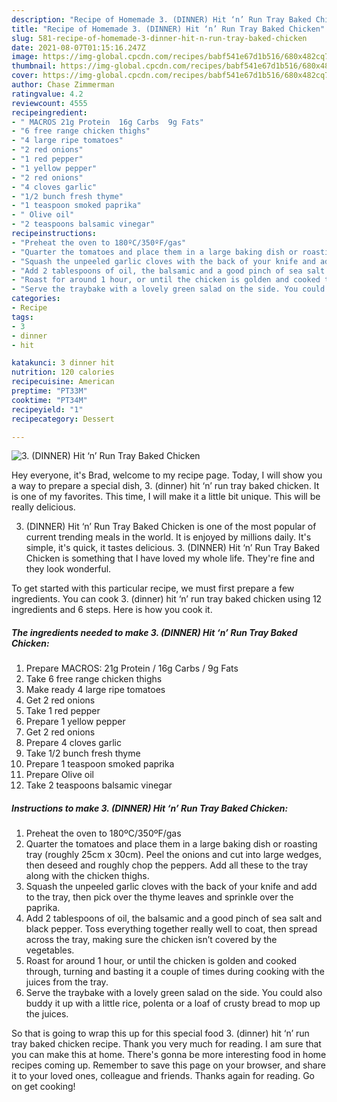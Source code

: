 ```yaml
---
description: "Recipe of Homemade 3. (DINNER) Hit ‘n’ Run Tray Baked Chicken"
title: "Recipe of Homemade 3. (DINNER) Hit ‘n’ Run Tray Baked Chicken"
slug: 581-recipe-of-homemade-3-dinner-hit-n-run-tray-baked-chicken
date: 2021-08-07T01:15:16.247Z
image: https://img-global.cpcdn.com/recipes/babf541e67d1b516/680x482cq70/3-dinner-hit-n-run-tray-baked-chicken-recipe-main-photo.jpg
thumbnail: https://img-global.cpcdn.com/recipes/babf541e67d1b516/680x482cq70/3-dinner-hit-n-run-tray-baked-chicken-recipe-main-photo.jpg
cover: https://img-global.cpcdn.com/recipes/babf541e67d1b516/680x482cq70/3-dinner-hit-n-run-tray-baked-chicken-recipe-main-photo.jpg
author: Chase Zimmerman
ratingvalue: 4.2
reviewcount: 4555
recipeingredient:
- " MACROS 21g Protein  16g Carbs  9g Fats"
- "6 free range chicken thighs"
- "4 large ripe tomatoes"
- "2 red onions"
- "1 red pepper"
- "1 yellow pepper"
- "2 red onions"
- "4 cloves garlic"
- "1/2 bunch fresh thyme"
- "1 teaspoon smoked paprika"
- " Olive oil"
- "2 teaspoons balsamic vinegar"
recipeinstructions:
- "Preheat the oven to 180ºC/350ºF/gas"
- "Quarter the tomatoes and place them in a large baking dish or roasting tray (roughly 25cm x 30cm). Peel the onions and cut into large wedges, then deseed and roughly chop the peppers. Add all these to the tray along with the chicken thighs."
- "Squash the unpeeled garlic cloves with the back of your knife and add to the tray, then pick over the thyme leaves and sprinkle over the paprika."
- "Add 2 tablespoons of oil, the balsamic and a good pinch of sea salt and black pepper. Toss everything together really well to coat, then spread across the tray, making sure the chicken isn’t covered by the vegetables."
- "Roast for around 1 hour, or until the chicken is golden and cooked through, turning and basting it a couple of times during cooking with the juices from the tray."
- "Serve the traybake with a lovely green salad on the side. You could also buddy it up with a little rice, polenta or a loaf of crusty bread to mop up the juices."
categories:
- Recipe
tags:
- 3
- dinner
- hit

katakunci: 3 dinner hit 
nutrition: 120 calories
recipecuisine: American
preptime: "PT33M"
cooktime: "PT34M"
recipeyield: "1"
recipecategory: Dessert

---
```



![3. (DINNER) Hit ‘n’ Run Tray Baked Chicken](https://img-global.cpcdn.com/recipes/babf541e67d1b516/680x482cq70/3-dinner-hit-n-run-tray-baked-chicken-recipe-main-photo.jpg)

Hey everyone, it's Brad, welcome to my recipe page. Today, I will show you a way to prepare a special dish, 3. (dinner) hit ‘n’ run tray baked chicken. It is one of my favorites. This time, I will make it a little bit unique. This will be really delicious.



3. (DINNER) Hit ‘n’ Run Tray Baked Chicken is one of the most popular of current trending meals in the world. It is enjoyed by millions daily. It's simple, it's quick, it tastes delicious. 3. (DINNER) Hit ‘n’ Run Tray Baked Chicken is something that I have loved my whole life. They're fine and they look wonderful.


To get started with this particular recipe, we must first prepare a few ingredients. You can cook 3. (dinner) hit ‘n’ run tray baked chicken using 12 ingredients and 6 steps. Here is how you cook it.

<!--inarticleads1-->

##### The ingredients needed to make 3. (DINNER) Hit ‘n’ Run Tray Baked Chicken:

1. Prepare  MACROS: 21g Protein / 16g Carbs / 9g Fats
1. Take 6 free range chicken thighs
1. Make ready 4 large ripe tomatoes
1. Get 2 red onions
1. Take 1 red pepper
1. Prepare 1 yellow pepper
1. Get 2 red onions
1. Prepare 4 cloves garlic
1. Take 1/2 bunch fresh thyme
1. Prepare 1 teaspoon smoked paprika
1. Prepare  Olive oil
1. Take 2 teaspoons balsamic vinegar




<!--inarticleads2-->

##### Instructions to make 3. (DINNER) Hit ‘n’ Run Tray Baked Chicken:

1. Preheat the oven to 180ºC/350ºF/gas
1. Quarter the tomatoes and place them in a large baking dish or roasting tray (roughly 25cm x 30cm). Peel the onions and cut into large wedges, then deseed and roughly chop the peppers. Add all these to the tray along with the chicken thighs.
1. Squash the unpeeled garlic cloves with the back of your knife and add to the tray, then pick over the thyme leaves and sprinkle over the paprika.
1. Add 2 tablespoons of oil, the balsamic and a good pinch of sea salt and black pepper. Toss everything together really well to coat, then spread across the tray, making sure the chicken isn’t covered by the vegetables.
1. Roast for around 1 hour, or until the chicken is golden and cooked through, turning and basting it a couple of times during cooking with the juices from the tray.
1. Serve the traybake with a lovely green salad on the side. You could also buddy it up with a little rice, polenta or a loaf of crusty bread to mop up the juices.




So that is going to wrap this up for this special food 3. (dinner) hit ‘n’ run tray baked chicken recipe. Thank you very much for reading. I am sure that you can make this at home. There's gonna be more interesting food in home recipes coming up. Remember to save this page on your browser, and share it to your loved ones, colleague and friends. Thanks again for reading. Go on get cooking!
